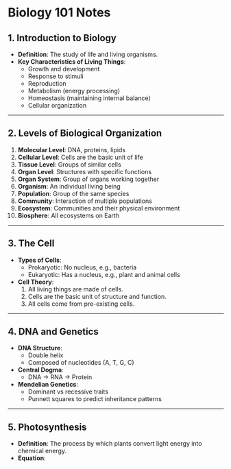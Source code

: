 # Biology 101 Notes

## **1. Introduction to Biology**
- **Definition**: The study of life and living organisms.
- **Key Characteristics of Living Things**:
  - Growth and development
  - Response to stimuli
  - Reproduction
  - Metabolism (energy processing)
  - Homeostasis (maintaining internal balance)
  - Cellular organization

---

## **2. Levels of Biological Organization**
1. **Molecular Level**: DNA, proteins, lipids
2. **Cellular Level**: Cells are the basic unit of life
3. **Tissue Level**: Groups of similar cells
4. **Organ Level**: Structures with specific functions
5. **Organ System**: Group of organs working together
6. **Organism**: An individual living being
7. **Population**: Group of the same species
8. **Community**: Interaction of multiple populations
9. **Ecosystem**: Communities and their physical environment
10. **Biosphere**: All ecosystems on Earth

---

## **3. The Cell**
- **Types of Cells**:
  - Prokaryotic: No nucleus, e.g., bacteria
  - Eukaryotic: Has a nucleus, e.g., plant and animal cells
- **Cell Theory**:
  1. All living things are made of cells.
  2. Cells are the basic unit of structure and function.
  3. All cells come from pre-existing cells.

---

## **4. DNA and Genetics**
- **DNA Structure**:
  - Double helix
  - Composed of nucleotides (A, T, G, C)
- **Central Dogma**:
  - DNA → RNA → Protein
- **Mendelian Genetics**:
  - Dominant vs recessive traits
  - Punnett squares to predict inheritance patterns

---

## **5. Photosynthesis**
- **Definition**: The process by which plants convert light energy into chemical energy.
- **Equation**:
